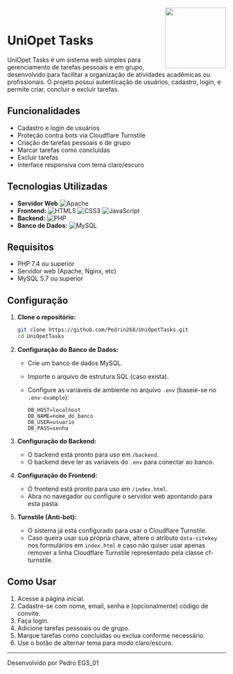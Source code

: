 <img align="right" width="140" style="margin-top:-20px" src="https://cdn.pedrin268.dev/uniopet.png">

# UniOpet Tasks

UniOpet Tasks é um sistema web simples para gerenciamento de tarefas pessoais e em grupo, desenvolvido para facilitar a organização de atividades acadêmicas ou profissionais. O projeto possui autenticação de usuários, cadastro, login, e permite criar, concluir e excluir tarefas.

## Funcionalidades

- Cadastro e login de usuários
- Proteção contra bots via Cloudflare Turnstile
- Criação de tarefas pessoais e de grupo
- Marcar tarefas como concluídas
- Excluir tarefas
- Interface responsiva com tema claro/escuro

## Tecnologias Utilizadas

- **Servidor Web** ![Apache](https://img.shields.io/badge/apache-%23D42029.svg?style=for-the-badge&logo=apache&logoColor=white)
- **Frontend:** ![HTML5](https://img.shields.io/badge/html5-%23E34F26.svg?style=for-the-badge&logo=html5&logoColor=white) ![CSS3](https://img.shields.io/badge/css3-%231572B6.svg?style=for-the-badge&logo=css3&logoColor=white) ![JavaScript](https://img.shields.io/badge/javascript-%23323330.svg?style=for-the-badge&logo=javascript&logoColor=%23F7DF1E)
- **Backend:** ![PHP](https://img.shields.io/badge/php-%23777BB4.svg?style=for-the-badge&logo=php&logoColor=white)
- **Banco de Dados:** ![MySQL](https://img.shields.io/badge/mysql-4479A1.svg?style=for-the-badge&logo=mysql&logoColor=white)

## Requisitos

- PHP 7.4 ou superior
- Servidor web (Apache, Nginx, etc)
- MySQL 5.7 ou superior

## Configuração

1. **Clone o repositório:**
   ```bash
   git clone https://github.com/Pedrin268/UniOpetTasks.git
   cd UniOpetTasks
   ```

2. **Configuração do Banco de Dados:**
   - Crie um banco de dados MySQL.
   - Importe o arquivo de estrutura SQL (caso exista).
   - Configure as variáveis de ambiente no arquivo `.env` (baseie-se no `.env-example`):

     ```
     DB_HOST=localhost
     DB_NAME=nome_do_banco
     DB_USER=usuario
     DB_PASS=senha
     ```

3. **Configuração do Backend:**
   - O backend está pronto para uso em `/backend`.
   - O backend deve ler as variáveis do `.env` para conectar ao banco.

4. **Configuração do Frontend:**
   - O frontend está pronto para uso em `/index.html`.
   - Abra no navegador ou configure o servidor web apontando para esta pasta.

5. **Turnstile (Anti-bot):**
   - O sistema já está configurado para usar o Cloudflare Turnstile.
   - Caso queira usar sua própria chave, altere o atributo `data-sitekey` nos formulários em `index.html` e caso não quiser usar apenas remover a linha Cloudflare Turnstile representado pela classe cf-turnstile.

## Como Usar

1. Acesse a página inicial.
2. Cadastre-se com nome, email, senha e (opcionalmente) código de convite.
3. Faça login.
4. Adicione tarefas pessoais ou de grupo.
5. Marque tarefas como concluídas ou exclua conforme necessário.
6. Use o botão de alternar tema para modo claro/escuro.

---
Desenvolvido por Pedro EGS_01
